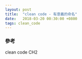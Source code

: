 ```yaml
---
layout: post
title:  "clean code - 有意義的命名"
date:   2018-03-20 00:30:00 +0800
tags: clean_code
---
```



### 參考
clean code CH2